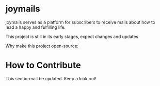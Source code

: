 joymails
========

joymails serves as a platform for subscribers to receive mails about how to lead a happy and fulfilling life.

This project is still in its early stages, expect changes and updates.

Why make this project open-source:

# How to Contribute

This section will be updated. Keep a look out!
